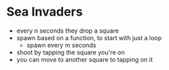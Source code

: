 # Sea Invaders
- every n seconds they drop a square
- spawn based on a function, to start with just a loop
    - spawn every m seconds
- shoot by tapping the square you're on
- you can move to another square to tapping on it